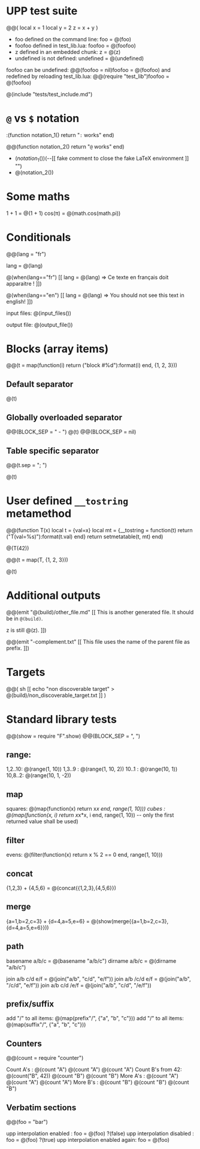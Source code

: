 # UPP test suite

@@( local x = 1
    local y = 2
    z = x + y
)

- foo defined on the command line: foo = @(foo)
- foofoo defined in test_lib.lua: foofoo = @(foofoo)
- z defined in an embedded chunk: z = @(z)
- undefined is not defined: undefined = @(undefined)

foofoo can be undefined: @@(foofoo = nil)foofoo = @(foofoo)
and redefined by reloading test_lib.lua: @@(require "test_lib")foofoo = @(foofoo)

@(include "tests/test_include.md")

# `@` vs `$` notation

:(function notation_1()
    return "`:` works"
end)

@@(function notation_2()
    return "`@` works"
end)

- $(notation_1())$(--[[ fake comment to close the fake LaTeX environment ]] "")
- @(notation_2())

# Some maths

1 + 1 = @(1 + 1)
cos(π) = @(math.cos(math.pi))

# Conditionals

@@(lang = "fr")

lang = @(lang)

@(when(lang=="fr") [[
lang = @(lang) => Ce texte en français doit apparaitre !
]])

@(when(lang=="en") [[
lang = @(lang) => You should not see this text in english!
]])

input files: @(input_files())

output file: @(output_file())

# Blocks (array items)

@@(t = map(function(i) return ("block #%d"):format(i) end, {1, 2, 3}))

## Default separator

@(t)

## Globally overloaded separator

@@(BLOCK_SEP = " - ")
@(t)
@@(BLOCK_SEP = nil)

## Table specific separator

@@(t.sep = "; ")

@(t)

# User defined `__tostring` metamethod

@@(function T(x)
    local t = {val=x}
    local mt = {__tostring = function(t) return ("T(val=%s)"):format(t.val) end}
    return setmetatable(t, mt)
end)

@(T(42))

@@(t = map(T, {1, 2, 3}))

@(t)

# Additional outputs

@@(emit "@(build)/other_file.md" [[
This is another generated file.
It should be in `@(build)`.

z is still @(z).
]])

@@(emit "-complement.txt" [[
This file uses the name of the parent file as prefix.
]])

# Targets

@@( sh [[
    echo "non discoverable target" > @(build)/non_discoverable_target.txt
]] )

# Standard library tests

@@(show = require "F".show)
@@(BLOCK_SEP = ", ")

## range:

1,2..10: @(range(1, 10))
1,3..9 : @(range(1, 10, 2))
10..1  : @(range(10, 1))
10,8..2: @(range(10, 1, -2))

## map

squares: @(map(function(x) return x*x end, range(1, 10)))
cubes  : @(map(function(x, i) return x*x*x, i end, range(1, 10)) -- only the first returned value shall be used)

## filter

evens: @(filter(function(x) return x % 2 == 0 end, range(1, 10)))

## concat

{1,2,3} + {4,5,6} = @(concat{{1,2,3},{4,5,6}})

## merge

{a=1,b=2,c=3} + {d=4,a=5,e=6} = @(show(merge{{a=1,b=2,c=3},{d=4,a=5,e=6}}))

## path

basename a/b/c = @(basename "a/b/c")
dirname  a/b/c = @(dirname "a/b/c")

join a/b c/d e/f = @(join("a/b", "c/d", "e/f"))
join a/b /c/d e/f = @(join("a/b", "/c/d", "e/f"))
join a/b c/d /e/f = @(join("a/b", "c/d", "/e/f"))

## prefix/suffix

add "/" to all items: @(map(prefix"/", {"a", "b", "c"}))
add "/" to all items: @(map(suffix"/", {"a", "b", "c"}))

## Counters

@@(count = require "counter")

Count A's        : @(count "A") @(count "A") @(count "A")
Count B's from 42: @(count("B", 42)) @(count "B") @(count "B")
More A's         : @(count "A") @(count "A") @(count "A")
More B's         : @(count "B") @(count "B") @(count "B")

## Verbatim sections

@@(foo = "bar")

upp interpolation enabled      : foo = @(foo)
?(false)
upp interpolation disabled     : foo = @(foo)
?(true)
upp interpolation enabled again: foo = @(foo)

